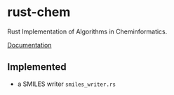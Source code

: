 # rust-chem
Rust Implementation of Algorithms in Cheminformatics. 

[Documentation](https://docs.rs/chem)

## Implemented
- a SMILES writer `smiles_writer.rs`